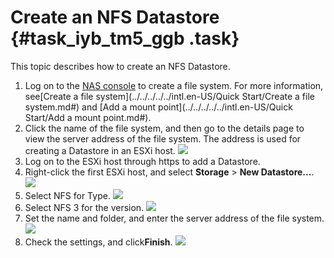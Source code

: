 # Create an NFS Datastore {#task_iyb_tm5_ggb .task}

This topic describes how to create an NFS Datastore.

1.  Log on to the [NAS console](https://nas.console.aliyun.com/#/ofs/list) to create a file system. For more information, see[Create a file system](../../../../../intl.en-US/Quick Start/Create a file system.md#) and [Add a mount point](../../../../../intl.en-US/Quick Start/Add a mount point.md#). 
2.  Click the name of the file system, and then go to the details page to view the server address of the file system. The address is used for creating a Datastore in an ESXi host. ![](http://static-aliyun-doc.oss-cn-hangzhou.aliyuncs.com/assets/img/83765/154705631235493_en-US.png) 
3.  Log on to the ESXi host through https to add a Datastore. 
4.  Right-click the first ESXi host, and select **Storage** \> **New Datastore...**. ![](http://static-aliyun-doc.oss-cn-hangzhou.aliyuncs.com/assets/img/83719/154705631235472_en-US.png) 
5.  Select NFS for Type. ![](http://static-aliyun-doc.oss-cn-hangzhou.aliyuncs.com/assets/img/83765/154705631235486_en-US.png) 
6.  Select NFS 3 for the version. ![](http://static-aliyun-doc.oss-cn-hangzhou.aliyuncs.com/assets/img/83765/154705631235487_en-US.png) 
7.  Set the name and folder, and enter the server address of the file system. ![](http://static-aliyun-doc.oss-cn-hangzhou.aliyuncs.com/assets/img/83765/154705631235488_en-US.png) 
8.  Check the settings, and click**Finish**. ![](http://static-aliyun-doc.oss-cn-hangzhou.aliyuncs.com/assets/img/83765/154705631335489_en-US.png) 

